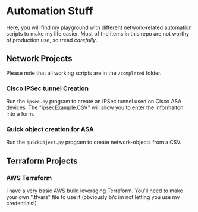 # Automation Stuff

Here, you will find my playground with different network-related automation scripts to make my life easier. Most of the items in this repo are not worthy of production use, so tread *carefully*.

## Network Projects

Please note that all working scripts are in the `/completed` folder.

### Cisco IPSec tunnel Creation

Run the `ipsec.py` program to create an IPSec tunnel used on Cisco ASA devices. The "ipsecExample.CSV" will allow you to enter the informaiton into a form.

### Quick object creation for ASA

Run the `quickObject.py` program to create network-objects from a CSV.

## Terraform Projects

### AWS Terraform

I have a very basic AWS build leveraging Terraform. You'll need to make your own ".tfvars" file to use it (obviously b/c im not letting you use my credentials!)